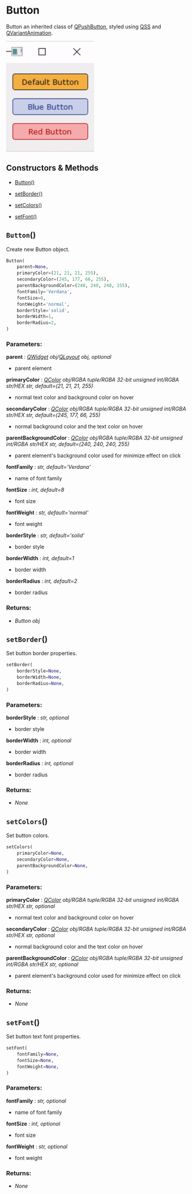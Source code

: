 # Button

Button an inherited class of [QPushButton](https://doc.qt.io/qtforpython-5/PySide2/QtWidgets/QPushButton.html), styled using [QSS](https://doc.qt.io/qt-5/stylesheet-syntax.html) and [QVariantAnimation](https://doc.qt.io/qtforpython-5/PySide2/QtCore/QVariantAnimation.html).

<img alt="Button Example" src="../img/ButtonExample.gif" height="300"/>

## Constructors & Methods

- [Button()](#button-1)

- [setBorder()](#setborder)

- [setColors()](#setcolors)

- [setFont()](#setfont)



## `Button`()

Create new Button object.

```python
Button(
    parent=None,
    primaryColor=(21, 21, 21, 255),
    secondaryColor=(245, 177, 66, 255),
    parentBackgroundColor=(240, 240, 240, 255),
    fontFamily='Verdana',
    fontSize=8,
    fontWeight='normal',
    borderStyle='solid',
    borderWidth=1,
    borderRadius=2,
)
```

### Parameters:

**parent** : *[QWidget](https://doc.qt.io/qtforpython-5/PySide2/QtWidgets/QWidget.html) obj/[QLayout](https://doc.qt.io/qtforpython-5/PySide2/QtWidgets/QLayout.html) obj, optional*
- parent element

**primaryColor** : *[QColor](https://doc.qt.io/qtforpython-5/PySide2/QtGui/QColor.html) obj/RGBA tuple/RGBA 32-bit unsigned int/RGBA str/HEX str, default=(21, 21, 21, 255)*
- normal text color and background color on hover

**secondaryColor** : *[QColor](https://doc.qt.io/qtforpython-5/PySide2/QtGui/QColor.html) obj/RGBA tuple/RGBA 32-bit unsigned int/RGBA str/HEX str, default=(245, 177, 66, 255)*
- normal background color and the text color on hover

**parentBackgroundColor** : *[QColor](https://doc.qt.io/qtforpython-5/PySide2/QtGui/QColor.html) obj/RGBA tuple/RGBA 32-bit unsigned int/RGBA str/HEX str, default=(240, 240, 240, 255)*
- parent element's background color used for minimize effect on click

**fontFamily** : *str, default='Verdana'*
- name of font family

**fontSize** : *int, default=8*
- font size

**fontWeight** : *str, default='normal'*
- font weight

**borderStyle** : *str, default='solid'*
- border style

**borderWidth** : *int, default=1*
- border width

**borderRadius** : *int, default=2*
- border radius

### Returns:
- *Button obj*

## `setBorder`()

Set button border properties.

```python
setBorder(
    borderStyle=None,
    borderWidth=None,
    borderRadius=None,
)
```

### Parameters:

**borderStyle** : *str, optional*
- border style

**borderWidth** : *int, optional*
- border width

**borderRadius** : *int, optional*
- border radius

### Returns:
- *None*

## `setColors`()

Set button colors.

```python
setColors(
    primaryColor=None,
    secondaryColor=None,
    parentBackgroundColor=None,
)
```

### Parameters:

**primaryColor** : *[QColor](https://doc.qt.io/qtforpython-5/PySide2/QtGui/QColor.html) obj/RGBA tuple/RGBA 32-bit unsigned int/RGBA str/HEX str, optional*
- normal text color and background color on hover

**secondaryColor** : *[QColor](https://doc.qt.io/qtforpython-5/PySide2/QtGui/QColor.html) obj/RGBA tuple/RGBA 32-bit unsigned int/RGBA str/HEX str, optional*
- normal background color and the text color on hover

**parentBackgroundColor** : *[QColor](https://doc.qt.io/qtforpython-5/PySide2/QtGui/QColor.html) obj/RGBA tuple/RGBA 32-bit unsigned int/RGBA str/HEX str, optional*
- parent element's background color used for minimize effect on click

### Returns:
- *None*

## `setFont`()

Set button text font properties.

```python
setFont(
    fontFamily=None,
    fontSize=None,
    fontWeight=None,
)
```

### Parameters:

**fontFamily** : *str, optional*
- name of font family

**fontSize** : *int, optional*
- font size

**fontWeight** : *str, optional*
- font weight

### Returns:
- *None*


